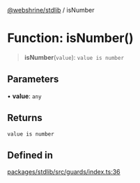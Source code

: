 [@webshrine/stdlib](../globals.md) / isNumber

# Function: isNumber()

> **isNumber**(`value`): `value is number`

## Parameters

• **value**: `any`

## Returns

`value is number`

## Defined in

[packages/stdlib/src/guards/index.ts:36](https://github.com/webshrine/webshrine/blob/8cedc3f2efca3108f17475a5ce8404715d0d24a5/packages/stdlib/src/guards/index.ts#L36)
